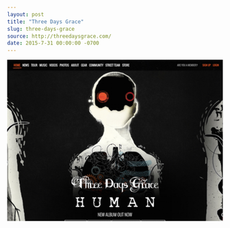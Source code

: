 ```yaml
---
layout: post
title: "Three Days Grace"
slug: three-days-grace
source: http://threedaysgrace.com/
date: 2015-7-31 00:00:00 -0700
---
```


<img src="/assets/img/screenshots/three-days-grace.jpg">
